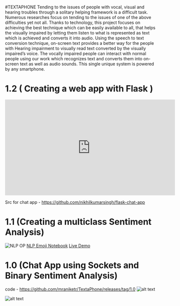 #TEXTAPHONE
Tending to the issues of people with vocal, visual and hearing troubles through a solitary helping framework is a difficult task. Numerous researches focus on tending to the issues of one of the above difficulties yet not all. Thanks to technology, this project focuses on achieving the best technique which can be easily available to all, that helps the visually impaired by letting them listen to what is represented as text which is achieved and converts it into audio. Using the speech to text conversion technique, on-screen text provides a better way for the people with Hearing impairment to visually read text converted by the visually impaired’s voice. The vocally impaired people can interact with normal people using our work which recognizes text and converts them into on-screen text as well as audio sounds. This single unique system is powered by any smartphone. 



# 1.2 ( Creating a web app with Flask )
<iframe width="560" height="315" src="https://www.youtube.com/embed/tJj1wcGDKeM" frameborder="0" allow="accelerometer; autoplay; clipboard-write; encrypted-media; gyroscope; picture-in-picture" allowfullscreen></iframe>

Src for chat app - https://github.com/nikhilkumarsingh/flask-chat-app

# 1.1 (Creating a multiclass Sentiment Analysis)
![NLP OP](https://i.imgur.com/XeD2lNi.png)
[NLP Emoji Notebook](https://github.com/mraniketr/DeepLearningProjects/blob/master/Sentiment_emoji_prediction2.ipynb)
[Live Demo](https://emojipredictionaniket.herokuapp.com/)

# 1.0 (Chat App using Sockets and Binary Sentiment Analysis)
code - https://github.com/mraniketr/TextaPhone/releases/tag/1.0
![alt text](https://i.imgur.com/fB7O8XK.png)

![alt text](https://i.imgur.com/y2UMWTf.png)



